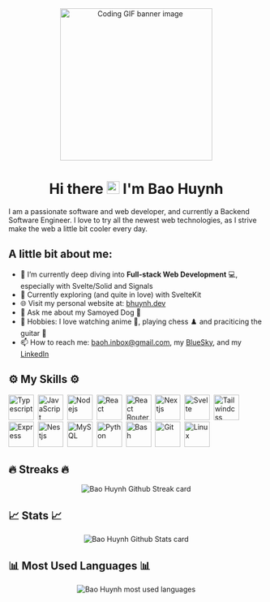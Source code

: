 <div align="center">
    <img src="https://media.giphy.com/media/dMLmQfCO7lCA2gX3tw/giphy.gif" alt="Coding GIF banner image" height="300"/>
</div>

<h1 align="center"> Hi there <img src="https://media.giphy.com/media/hvRJCLFzcasrR4ia7z/giphy.gif" alt="" height="25" width="25"/> I'm Bao Huynh </h1>

I am a passionate software and web developer, and currently a Backend Software Engineer. I love to try all the newest web technologies, as I strive make the web a little bit cooler every day.

## A little bit about me:

-   🔭 I’m currently deep diving into **Full-stack Web Development** 💻, especially with Svelte/Solid and Signals
-   🌱 Currently exploring (and quite in love) with SvelteKit
-   🌐 Visit my personal website at: [bhuynh.dev](https://bhuynh.dev)
-   💬 Ask me about my Samoyed Dog 🐶
-   🤗 Hobbies: I love watching anime 🎎, playing chess ♟️ and praciticing the guitar 🎸
-   📫 How to reach me: baoh.inbox@gmail.com, my [BlueSky](https://bsky.app/profile/bhuynhdev.bsky.social), and my [LinkedIn](https://linkedin.com/in/bhuynhuc)

## ⚙️ My Skills ⚙️

<img width="50" src="https://cdn.jsdelivr.net/gh/devicons/devicon@latest/icons/typescript/typescript-original.svg" alt="Typescript" title="Typescript"/>&nbsp;
<img width="50" src="https://cdn.jsdelivr.net/gh/devicons/devicon@latest/icons/javascript/javascript-original.svg" alt="JavaScript" title="JavaScript"/>&nbsp;
<img width="50" src="https://cdn.jsdelivr.net/gh/devicons/devicon@latest/icons/nodejs/nodejs-original.svg" alt="Nodejs" title="Nodejs"/>&nbsp;
<img width="50" src="https://cdn.jsdelivr.net/gh/devicons/devicon@latest/icons/react/react-original.svg" alt="React" title="React"/>&nbsp;
<img width="50" src="https://cdn.jsdelivr.net/gh/devicons/devicon@latest/icons/reactrouter/reactrouter-original.svg" alt="React Router" title="React Router"/>&nbsp;
<img width="50" src="https://cdn.jsdelivr.net/gh/devicons/devicon@latest/icons/nextjs/nextjs-original.svg" alt="Nextjs" title="Nextjs"/>&nbsp;
<img width="50" src="https://cdn.jsdelivr.net/gh/devicons/devicon@latest/icons/svelte/svelte-original.svg" alt="Svelte" title="Svelte"/>&nbsp;
<img width="50" src="https://cdn.jsdelivr.net/gh/devicons/devicon@latest/icons/tailwindcss/tailwindcss-original.svg" alt="Tailwindcss" title="Tailwindcss"/>&nbsp;
<img width="50" src="https://cdn.jsdelivr.net/gh/devicons/devicon@latest/icons/express/express-original.svg" alt="Express" title="Express"/>&nbsp;
<img width="50" src="https://cdn.jsdelivr.net/gh/devicons/devicon@latest/icons/nestjs/nestjs-original.svg" alt="Nestjs" title="Nestjs"/>&nbsp;
<img width="50" src="https://cdn.jsdelivr.net/gh/devicons/devicon@latest/icons/mysql/mysql-original.svg" alt="MySQL" title="MySQL"/>&nbsp;
<img width="50" src="https://cdn.jsdelivr.net/gh/devicons/devicon@latest/icons/python/python-original.svg" alt="Python" title="Python"/>&nbsp;
<img width="50" src="https://cdn.jsdelivr.net/gh/devicons/devicon@latest/icons/bash/bash-original.svg" alt="Bash" title="Bash"/>&nbsp;
<img width="50" src="https://cdn.jsdelivr.net/gh/devicons/devicon@latest/icons/git/git-original.svg" alt="Git" title="Git"/>&nbsp;
<img width="50" src="https://cdn.jsdelivr.net/gh/devicons/devicon@latest/icons/linux/linux-original.svg" alt="Linux" title="Linux"/>&nbsp;

## 🔥 Streaks 🔥

<div align="center">
    <img src="https://readme-streak-stats-bhuynhdev.vercel.app/?user=bhuynhdev&theme=github-dark&date_format=M%20j%5B%2C%20Y%5D" alt="Bao Huynh Github Streak card" />
</div>

## 📈 Stats 📈

<div align="center">
    <img src="https://github-readme-stats-bhuynh.vercel.app/api?username=bhuynhdev&show_icons=true&theme=tokyonight" alt="Bao Huynh Github Stats card" />
</div>

## 📊 Most Used Languages 📊

<div align="center">
    <img src="https://github-readme-stats-bhuynh.vercel.app/api/top-langs/?username=bhuynhdev&hide=scss&theme=github_dark" alt="Bao Huynh most used languages" />
</div>
